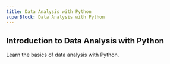 ```yaml
---
title: Data Analysis with Python
superBlock: Data Analysis with Python
---
```

## Introduction to Data Analysis with Python

Learn the basics of data analysis with Python.
